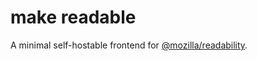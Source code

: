 # make readable

A minimal self-hostable frontend for [@mozilla/readability](https://github.com/mozilla/readability).